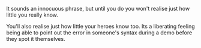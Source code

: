 It sounds an innocuous phrase, but until you do you won't realise just how little you really know.

You'll also realise just how little your heroes know too. Its a liberating feeling being able to point out the error in someone's syntax during a demo before they spot it themselves.